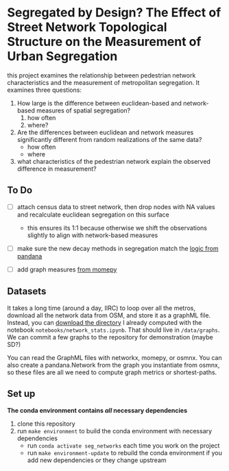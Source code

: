 # Segregated by Design? The Effect of Street Network Topological Structure on the Measurement of Urban Segregation

this project examines the relationship between pedestrian network characteristics and the measurement of metropolitan segregation.
It examines three questions:

1. How large is the difference between euclidean-based and network-based measures of spatial segregation?
   1. how often
   2. where?
2. Are the differences between euclidean and network measures significantly different from random realizations of the same data?
   - how often
   - where 
3. what characteristics of the pedestrian network explain the observed difference in measurement?

## To Do

- [ ] attach census data to street network, then drop nodes with NA values and recalculate euclidean segregation on this surface
  - this ensures its 1:1 because otherwise we shift the observations slightly to align with network-based measures
- [ ] make sure the new decay methods in segregation match the [logic from pandana](https://github.com/UDST/pandana/blob/3e3d35ca2d57428714b89ed8fc7020bc55067e1d/src/accessibility.cpp#L391)
- [ ] add graph measures [from momepy](http://docs.momepy.org/en/stable/api.html#graph)


## Datasets

It takes a long time (around a day, IIRC) to loop over all the metros, download all the network data
from OSM, and store it as a graphML file. Instead, you can
[download the directory](https://www.dropbox.com/sh/r68xdioea0icrtp/AABHVFfJcC81v3AdPctsl1dGa?dl=0)
I already computed with the notebook `notebooks/network_stats.ipynb`. That should live in
`/data/graphs`. We can commit a few graphs to the repository for demonstration (maybe SD?)

You can read the GraphML files with networkx, momepy, or osmnx. You can also create a
pandana.Network from the graph you instantiate from osmnx, so these files are all we need to compute
graph metrics or shortest-paths.

## Set up

**The conda environment contains _all_ necessary dependencies**

1. clone this repository
2. run `make environment` to build the conda environment with necessary dependencies
   - run `conda activate seg_networks` each time you work on the project
   - run `make environment-update` to rebuild the conda environment if you add new dependencies or they change upstream
